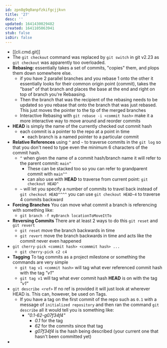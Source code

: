 ```yaml
---
id: zpn8g9q0anpfzkifgcjjkvn
title: '27'
desc: ''
updated: 1641430029482
created: 1641105063941
stub: false
isDir: false
---
```


-  [[cli.cmd.git]] 
  - The `git checkout` command was replaced by `git switch` in git v2.23 as `git checkout` was apparently too overloaded.
  - **Rebasing:** essentially takes a set of commits, "copies" them, and plops them down somewhere else.
    - if you have 2 parallel branches and you rebase 1 onto the other it essentially looks for their common origin point (commit), takes the "base" of that branch and places the base at the end and right on top of branch you're Rebaasing.
    - Then the branch that was the recipient of the rebasing needs to be updated so you rebase that onto the branch that was just rebased. This just moves the pointer to the tip of the merged branches
    - Interactive Rebasing with `git rebase -i <commit hash>` make it a more interactive way to move around and reorder commits
  - **HEAD** is simply the name of the currently checked out commit hash
    - each commit is a pointer to the repo at a point in time
      - each branch is a named pointer to a particular commit
  - **Relative References** using `^` and `~` to traverse commits in the `git log` so that you don't need to type even the minimum 6 characters of the commit hash.
    - `^` when given the name of a commit hash/branch name it will refer to the parent commit: `main^`
      - These can be stacked too so you can refer to grandparent commit with `main^^`
      - can also use with **HEAD** to traverse from current point: `git checkout HEAD^`
    - `~` will let you specify a number of commits to travel back instead of `git checkout HEAD^^^^` you can use `git checkout HEAD~4` to traverse 4 commits backward
  - **Forcing Branches** You can move what commit a branch is referencing with something like:
    - `git branch -f myBranch locationToMoveItTo`
  - **Reversing Commits** There are at least 2 ways to do this `git reset` and `git revert`
    - `git reset` move the branch backwards in time
    - `git revert` move the branch backwards in time and acts like the commit never even happened
  - `git cherry-pick <commit hash> <commmit hash> ...`
    - `git cherry-pick c2 c4`
  - **Tagging** To tag commits as a project milestone or something the commands are very simple
    - `git tag v1 <commit hash>` will tag what ever referenced commit hash with the tag _"v1"_
    - `git tag v1` will tag what ever commit hash **HEAD** is on with the tag _"v1"_
  - `git describe <ref>` If no ref is provided it will just look at wherever HEAD is. This can, however, be used on Tags.
    - If you have a tag on the first commit of the repo such as `0.1` with a message of `initialized repository` and then ran the command `git describe` all it would tell you is something like:
      - _"0.1-62-g07f34f4"_
        - _0.1_ for the tag
        - _62_ for the commits since that tag
        - _g07f34f4_ is the hash being described (your current one that hasn't been committed yet)
  -


